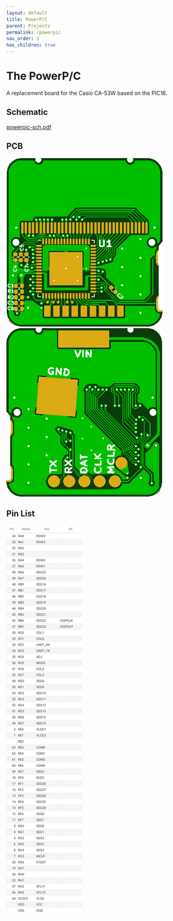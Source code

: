 ```yaml
---
layout: default
title: PowerP/C
parent: Projects
permalink: /powerpic
nav_order: 3
has_children: true
---
```


# The PowerP/C

A replacement board for the Casio CA-53W based on the PIC16.

## Schematic
[powerpic-sch.pdf](/rexploits/powerpic/docs/powerpic-sch.pdf)

## PCB
![board-front](/rexploits/powerpic/docs/board-front-jlc.png)
![board-back](/rexploits/powerpic/docs/board-back-jlc.png)

## Pin List

![pin-list](/rexploits/powerpic/docs/pinout.svg)
